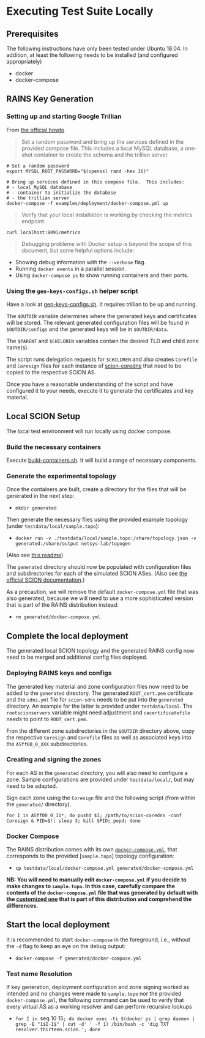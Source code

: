 # Executing Test Suite Locally

## Prerequisites

The following instructions have only been tested under Ubuntu 18.04. In addition, at least the following needs to be installed (and configured appropriately)

- docker
- docker-compose

## RAINS Key Generation

### Setting up and starting Google Trillian

From [the official howto](https://github.com/google/trillian/blob/master/examples/deployment/README.md#local-deployments)

> Set a random password and bring up the services defined in the provided compose
file. This includes a local MySQL database, a one-shot container to create the
schema and the trillian server.

```shell
# Set a random password
export MYSQL_ROOT_PASSWORD="$(openssl rand -hex 16)"

# Bring up services defined in this compose file.  This includes:
# - local MySQL database
# - container to initialize the database
# - the trillian server
docker-compose -f examples/deployment/docker-compose.yml up
```

> Verify that your local installation is working by checking the metrics endpoint.

```shell
curl localhost:8091/metrics
```

> Debugging problems with Docker setup is beyond the scope of this document, but
some helpful options include:

 - Showing debug information with the `--verbose` flag.
 - Running `docker events` in a parallel session.
 - Using `docker-compose ps` to show running containers and their ports.
 
### Using the `gen-keys-configs.sh` helper script

Have a look at [gen-keys-configs.sh](https://github.com/netsys-lab/scion-rains/blob/master/scripts/gen-keys-configs.sh). It requires trillian to be up and running.

The `$OUTDIR` variable determines where the generated keys and certificates will be stored. The relevant generated configuration files will be found in `$OUTDIR/configs` and the generated keys will be in `$OUTDIR/data`. 

The `$PARENT` and `$CHILDREN` variables contain the desired TLD and child zone name(s).

The script runs delegation requests for `$CHILDREN` and also creates `Corefile` and `Coresign` files for each instance of [scion-coredns](https://github.com/netsys-lab/scion-coredns) that need to be copied to the respective SCION AS.

Once you have a reasonable understanding of the script and have configured it to your needs, execute it to generate the certificates and key material.

## Local SCION Setup

The local test environment will run locally using docker compose.

### Build the necessary containers

Execute [build-containers.sh](https://github.com/netsys-lab/scion-rains/blob/master/scripts/build-containers.sh). It will build a range of necessary components.

### Generate the experimental topology

Once the containers are built, create a directory for the files that will be generated in the next step:

- `mkdir generated`

Then generate the necessary files using the provided example topology (under `testdata/local/sample.topo`):

- `docker run -v ./testdata/local/sample.topo:/share/topology.json -v generated:/share/output netsys-lab/topogen`

(Also see [this readme](https://github.com/netsys-lab/scion-docker-compose/blob/master/Readme.md))

The `generated` directory should now be populated with configuration files and subdirectories for each of the simulated SCION ASes. (Also see [the official SCION documentation](https://scion.docs.anapaya.net/en/latest/build/setup.html).)

As a precaution, we will remove the default `docker-compose.yml` file that was also generated, because we will need to use a more sophisticated version that is part of the RAINS distribution instead:

- `rm generated/docker-compose.yml`

## Complete the local deployment

The generated local SCION topology and the generated RAINS config now need to be merged and additional config files deployed.

### Deploying RAINS keys and configs

The generated key material and zone configuration files now need to be added to the `generated` directory. 
The generated `ROOT_cert.pem` certificate and the `sdns.yml` file for `scion-sdns` needs to be put into the `generated` directory. An example for the latter is provided under `testdata/local`. The `rootscionservers` variable might need adjustment and `cacertificatefile` needs to point to `ROOT_cert.pem`. 

Fron the different zone subdirectories in the `$OUTDIR` directory above, copy the respective `Coresign` and `Corefile` files as well as associated keys into the `ASff00_0_XXX` subdirectories.

### Creating and signing the zones

For each AS in the `generated` directory, you will also need to configure a zone. Sample configurations are provided under `testdata/local/`, but may need to be adapted.

Sign each zone using the `Coresign` file and the following script (from within the `generated/` directory).

`for I in ASff00_0_11*; do pushd $I; /path/to/scion-coredns -conf Coresign & PID=$!; sleep 3; kill $PID; popd; done`


### Docker Compose

The RAINS distribution comes with its own [`docker-compose.yml`](https://github.com/netsys-lab/scion-rains/blob/master/testdata/local/docker-compose.yml), that corresponds to the provided [`sample.topo`] topology configuration:

- `cp testdata/local/docker-compose.yml generated/docker-compose.yml`

**NB: You will need to manually edit `docker-compose.yml` if you decide to make changes to `sample.topo`. In this case, carefully compare the contents of the `docker-compose.yml` file that was generated by default with the [customized one](https://github.com/netsys-lab/scion-rains/blob/master/testdata/local/docker-compose.yml) that is part of this distribution and comprehend the differences.**


## Start the local deployment

It is recommended to start `docker-compose` in the foreground, i.e., without the `-d` flag to keep an eye on the debug output:
    
- `docker-compose -f generated/docker-compose.yml`

### Test name Resolution

If key generation, deployment configuration and zone signing worked as intended and no changes were made to `sample.topo` nor the provided `docker-compose.yml`, the following command can be used to verify that every virtual AS as a working resolver and can perform recursive lookups


- `for I in `seq 10 15`; do docker exec -ti $(docker ps | grep daemon | grep -E "1$I-1$" | cut -d' ' -f 1) /bin/bash -c 'dig TXT resolver.thirteen.scion.'; done`
